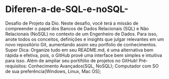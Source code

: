 # Diferen-a-de-SQL-e-noSQL-
Desafio de Projeto da Dio. Neste desafio, você terá a missão de compreender o papel dos Bancos de Dados Relacionais (SQL) e Não Relacionais (NoSQL) no contexto de um Engenheiro de Dados. Para isso, anote todos os conceitos, definições e insights que julgar relevantes em um novo repositório Git, aumentando assim seu portfolio de conhecimentos.  Super Dica: Organize tudo em seu README.md, é uma alternativa bem rápida e efetiva, pois, o GitHub provê uma interface bem simples e intuitiva para isso. Além de ampliar seu portifólio de projetos no GitHub!  Pré-requisitos:  Conhecimento Avançados(SQL, NoSQL);  Computador com SO de sua preferência(Windows, Linux, Mac OS);
